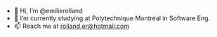 - 👋 Hi, I’m @emilierolland
- 🌱 I’m currently studying at Polytechnique Montréal in Software Eng.
- 📫 Reach me at rolland.er@hotmail.com

<!---
emilierolland/emilierolland is a ✨ special ✨ repository because its `README.md` (this file) appears on your GitHub profile.
You can click the Preview link to take a look at your changes.
--->

